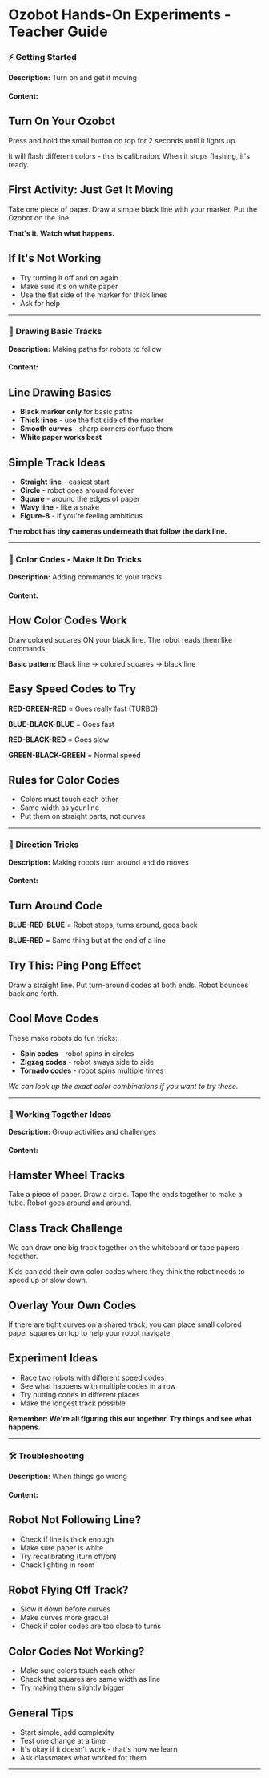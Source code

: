 # Ozobot Hands-On Experiments - Teacher Guide

### ⚡ Getting Started
**Description:** Turn on and get it moving

#### Content:

## Turn On Your Ozobot

Press and hold the small button on top for 2 seconds until it lights up.

It will flash different colors - this is calibration. When it stops flashing, it's ready.

## First Activity: Just Get It Moving

Take one piece of paper. Draw a simple black line with your marker. Put the Ozobot on the line.

**That's it. Watch what happens.**

## If It's Not Working

- Try turning it off and on again
- Make sure it's on white paper
- Use the flat side of the marker for thick lines
- Ask for help

---

### 📝 Drawing Basic Tracks
**Description:** Making paths for robots to follow

#### Content:

## Line Drawing Basics

- **Black marker only** for basic paths
- **Thick lines** - use the flat side of the marker
- **Smooth curves** - sharp corners confuse them
- **White paper works best**

## Simple Track Ideas

- **Straight line** - easiest start
- **Circle** - robot goes around forever
- **Square** - around the edges of paper
- **Wavy line** - like a snake
- **Figure-8** - if you're feeling ambitious

**The robot has tiny cameras underneath that follow the dark line.**

---

### 🌈 Color Codes - Make It Do Tricks
**Description:** Adding commands to your tracks

#### Content:

## How Color Codes Work

Draw colored squares ON your black line. The robot reads them like commands.

**Basic pattern:** Black line → colored squares → black line

## Easy Speed Codes to Try

**RED-GREEN-RED** = Goes really fast (TURBO)

**BLUE-BLACK-BLUE** = Goes fast

**RED-BLACK-RED** = Goes slow

**GREEN-BLACK-GREEN** = Normal speed

## Rules for Color Codes

- Colors must touch each other
- Same width as your line
- Put them on straight parts, not curves

---

### 🔄 Direction Tricks
**Description:** Making robots turn around and do moves

#### Content:

## Turn Around Code

**BLUE-RED-BLUE** = Robot stops, turns around, goes back

**BLUE-RED** = Same thing but at the end of a line

## Try This: Ping Pong Effect

Draw a straight line. Put turn-around codes at both ends. Robot bounces back and forth.

## Cool Move Codes

These make robots do fun tricks:

- **Spin codes** - robot spins in circles
- **Zigzag codes** - robot sways side to side
- **Tornado codes** - robot spins multiple times

*We can look up the exact color combinations if you want to try these.*

---

### 🎯 Working Together Ideas
**Description:** Group activities and challenges

#### Content:

## Hamster Wheel Tracks

Take a piece of paper. Draw a circle. Tape the ends together to make a tube. Robot goes around and around.

## Class Track Challenge

We can draw one big track together on the whiteboard or tape papers together.

Kids can add their own color codes where they think the robot needs to speed up or slow down.

## Overlay Your Own Codes

If there are tight curves on a shared track, you can place small colored paper squares on top to help your robot navigate.

## Experiment Ideas

- Race two robots with different speed codes
- See what happens with multiple codes in a row
- Try putting codes in different places
- Make the longest track possible

**Remember: We're all figuring this out together. Try things and see what happens.**

---

### 🛠️ Troubleshooting
**Description:** When things go wrong

#### Content:

## Robot Not Following Line?

- Check if line is thick enough
- Make sure paper is white
- Try recalibrating (turn off/on)
- Check lighting in room

## Robot Flying Off Track?

- Slow it down before curves
- Make curves more gradual
- Check if color codes are too close to turns

## Color Codes Not Working?

- Make sure colors touch each other
- Check that squares are same width as line
- Try making them slightly bigger

## General Tips

- Start simple, add complexity
- Test one change at a time  
- It's okay if it doesn't work - that's how we learn
- Ask classmates what worked for them

---
